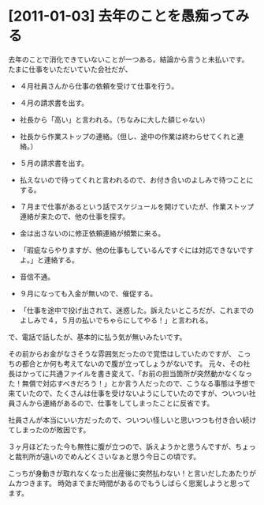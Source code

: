 # [2011-01-03] 去年のことを愚痴ってみる


去年のことで消化できていないことが一つある。結論から言うと未払いです。
たまに仕事をいただいていた会社だが、

* ４月社員さんから仕事の依頼を受けて仕事を行う。

* ４月の請求書を出す。

* 社長から「高い」と言われる。（ちなみに大した額じゃない）

* 社長から作業ストップの連絡。（但し、途中の作業は終わらせてくれと連絡。）

* ５月の請求書を出す。

* 払えないので待ってくれと言われるので、お付き合いのよしみで待つことにする。

* ７月まで仕事があるという話でスケジュールを開けていたが、作業ストップ連絡が来たので、他の仕事を探す。

* 金は出さないのに修正依頼連絡が頻繁に来る。

* 「瑕疵ならやりますが、他の仕事もしているんですぐには対応できないですよ。」と連絡する。

* 音信不通。

* ９月になっても入金が無いので、催促する。

* 「仕事を途中で投げ出されて、迷惑した。訴えたいところだが、これまでのよしみで４，５月の払いでちゃらにしてやる！」と言われる。


で、電話で話したが、基本的に払う気が無いみたいです。

その前からお金がなさそうな雰囲気だったので覚悟はしていたのですが、
こっちの都合とか何も考えてないので腹が立ってしょうがないです。
元々、その社長はかってに共通ファイルを書き変えて、「お前の担当箇所が突然動かなくなった！無償で対応すべきだろう！」とか言う人だったので、こうなる事態は予想で来ていたので、たくさんは仕事を受けないようにしていたのですが、ついつい社員さんから連絡があるので、仕事をしてしまったことに反省です。

社員さんが本当にいい方だったので、ついつい怪しいと思いつつも付き合い続けてしまったのが敗因です。

３ヶ月ほどたった今も無性に腹が立つので、訴えようかと思うんですが、ちょっと裁判所が遠いのでめんどくさいなぁと思う今日この頃です。

こっちが身動きが取れなくなった出産後に突然払わない！と言いだしたあたりがムカつきます。
時効までまだ時間があるのでもうしばらく思案しようと思ってます。

